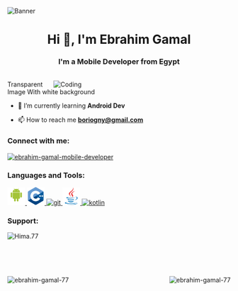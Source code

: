 ![Banner](https://akshusofttech.com/wp-content/uploads/2021/04/Mobile-App-Development-Company-Jabalpur.png)
<h1 align="center">Hi 👋, I'm Ebrahim Gamal</h1>
<h3 align="center">I'm a Mobile Developer from Egypt</h3><br>
<img align="right" alt="Coding" width="400" src="https://spwebconnect.com/img/services/Mobile_Application/Android_App_Development/SpWebconnect_Android_App_development.gif">

<!-- Two good gifs for right part banner
<!-- https://spwebconnect.com/img/services/Mobile_Application/Android_App_Development/SpWebconnect_Android_App_development.gif --> Transparent Image
<!-- https://proeffico.com/wp-content/uploads/2023/10/app-development-1.gif --> With white background


- 🌱 I’m currently learning **Android Dev**

- 📫 How to reach me **boriogny@gmail.com**

<h3 align="left">Connect with me:</h3>
<p align="left">
<a href="https://linkedin.com/in/ebrahim-gamal-mobile-developer" target="blank"><img align="center" src="https://raw.githubusercontent.com/rahuldkjain/github-profile-readme-generator/master/src/images/icons/Social/linked-in-alt.svg" alt="ebrahim-gamal-mobile-developer" height="30" width="40" /></a>
</p>

<h3 align="left">Languages and Tools:</h3>
<p align="left"> <a href="https://developer.android.com" target="_blank" rel="noreferrer"> <img src="https://raw.githubusercontent.com/devicons/devicon/master/icons/android/android-original-wordmark.svg" alt="android" width="40" height="40"/> </a> <a href="https://www.w3schools.com/cpp/" target="_blank" rel="noreferrer"> <img src="https://raw.githubusercontent.com/devicons/devicon/master/icons/cplusplus/cplusplus-original.svg" alt="cplusplus" width="40" height="40"/> </a> <a href="https://git-scm.com/" target="_blank" rel="noreferrer"> <img src="https://www.vectorlogo.zone/logos/git-scm/git-scm-icon.svg" alt="git" width="40" height="40"/> </a> <a href="https://www.java.com" target="_blank" rel="noreferrer"> <img src="https://raw.githubusercontent.com/devicons/devicon/master/icons/java/java-original.svg" alt="java" width="40" height="40"/> </a> <a href="https://kotlinlang.org" target="_blank" rel="noreferrer"> <img src="https://www.vectorlogo.zone/logos/kotlinlang/kotlinlang-icon.svg" alt="kotlin" width="40" height="40"/> </a> </p>

<h3 align="left">Support:</h3>
<p><a href="https://www.buymeacoffee.com/Hima.77"> <img align="left" src="https://cdn.buymeacoffee.com/buttons/v2/default-yellow.png" height="50" width="210" alt="Hima.77" /></a></p><br><br><br><br><br>

<p><img align="left" src="https://github-readme-stats.vercel.app/api/top-langs?username=ebrahim-gamal-77&show_icons=true&theme=dracula&locale=en&layout=compact" alt="ebrahim-gamal-77" /></p>

<p>&nbsp;<img align="right" src="https://github-readme-stats.vercel.app/api?username=ebrahim-gamal-77&show_icons=true&theme=dracula&locale=en" alt="ebrahim-gamal-77" /></p>

